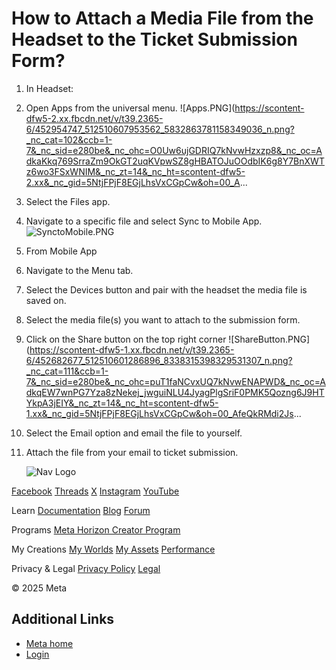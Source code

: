 # How to Attach a Media File from the Headset to the Ticket Submission Form?

 1. In Headset:
1. Open Apps from the universal menu. ![Apps.PNG](https://scontent-dfw5-2.xx.fbcdn.net/v/t39.2365-6/452954747_512510607953562_5832863781158349036_n.png?_nc_cat=102&ccb=1-7&_nc_sid=e280be&_nc_ohc=O0Uw6ujGDRIQ7kNvwHzxzp8&_nc_oc=AdkaKkq769SrraZm9OkGT2uqKVpwSZ8gHBATOJuOOdbIK6g8Y7BnXWTz6wo3FSxWNIM&_nc_zt=14&_nc_ht=scontent-dfw5-2.xx&_nc_gid=5NtjFPjF8EGjLhsVxCGpCw&oh=00_A...
2. Select the Files app.
3. Navigate to a specific file and select Sync to Mobile App. ![SynctoMobile.PNG](https://scontent-dfw5-1.xx.fbcdn.net/v/t39.2365-6/452653014_512510604620229_8394962535313930383_n.png?_nc_cat=111&ccb=1-7&_nc_sid=e280be&_nc_ohc=hbvQGumOUmgQ7kNvwEwAUrF&_nc_oc=Adlnd-1iYSjbeLahiLDftMDfL9Ul2GpY_bTdRNFKX7D9p-f10thdFP7c7SlrK7RVahg&_nc_zt=14&_nc_ht=scontent-dfw5-1.xx&_nc_gid=5NtjFPjF8EGjLhsVxCGpCw&oh=00_AfcBbF2xJ7upGHz3DUczt2w4Xfo5kW6u-LexvJLRYBIJgA&oe=68F9B01E)
 2. From Mobile App
1. Navigate to the Menu tab.
2. Select the Devices button and pair with the headset the media file is saved on.
3. Select the media file(s) you want to attach to the submission form.
4. Click on the Share button on the top right corner ![ShareButton.PNG](https://scontent-dfw5-1.xx.fbcdn.net/v/t39.2365-6/452682677_512510601286896_8338315398329531307_n.png?_nc_cat=111&ccb=1-7&_nc_sid=e280be&_nc_ohc=puT1faNCvxUQ7kNvwENAPWD&_nc_oc=AdkqEW7wnPG7Yza8zNekej_jwguiNLU4JyagPlgSriF0PMK5Qozng6J9HTYkpA3jEIY&_nc_zt=14&_nc_ht=scontent-dfw5-1.xx&_nc_gid=5NtjFPjF8EGjLhsVxCGpCw&oh=00_AfeQkRMdi2Js...
5. Select the Email option and email the file to yourself.
6. Attach the file from your email to ticket submission.

    ![Nav Logo](https://static.xx.fbcdn.net/rsrc.php/yE/r/3SoBlk8EqOQ.svg)


[Facebook](https://www.facebook.com/MetaHorizon/)
[Threads](https://www.threads.com/@metahorizon)
[X](https://x.com/MetaHorizon)
[Instagram](https://www.instagram.com/metahorizon/)
[YouTube](https://www.youtube.com/@MetaQuestVR)

 Learn
[Documentation](https://developers.meta.com/horizon-worlds/learn/documentation/)
[Blog](https://developers.meta.com/horizon/blog/)
[Forum](https://communityforums.atmeta.com/t5/Creator-Forum/ct-p/Meta_Horizon_Creator_Forums)

 Programs
[Meta Horizon Creator Program](https://developers.meta.com/horizon-worlds/programs/)

 My Creations
[My Worlds](https://horizon.meta.com/creator/worlds_all/?utm_source=horizon_worlds_creator)
[My Assets](https://horizon.meta.com/creator/assets/?utm_source=horizon_worlds_creator)
[Performance](https://horizon.meta.com/creator/performance/traces/?utm_source=horizon_worlds_creator)

 Privacy & Legal
[Privacy Policy](https://www.meta.com/legal/privacy-policy/)
[Legal](https://www.meta.com/legal/supplemental-terms-of-service/)

 © 2025 Meta

## Additional Links
- [Meta home](https://developers.meta.com/horizon-worlds/)
- [Login](https://developers.meta.com/login/?redirect_uri=https%3A%2F%2Fdevelopers.meta.com%2Fhorizon-worlds%2Flearn%2Fdocumentation%2Fmhcp-program%2Ffaq%2Fhow-to-attach-a-media-file-from-the-headset-to-the-ticket-submission-form%2F)
